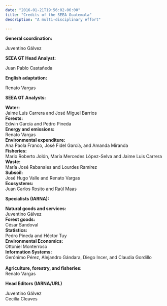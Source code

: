 ```yaml
---
date: "2016-01-21T19:56:02-06:00"
title: "Credits of the SEEA Guatemala"
description: "A multi-disciplinary effort"

---
```




<p><strong>General coordination:</strong></p>
<p>Juventino Gálvez</p>
<p><strong>SEEA GT Head Analyst:</strong></p>
<p>Juan Pablo Castañeda</p>
<p><strong>English adaptation:</strong></p>
<p>Renato Vargas</p>
<p><strong>SEEA GT Analysts:</strong></p>
<p><strong>Water:</strong><br>Jaime Luis Carrera and José Miguel Barrios<br> <strong>Forests:</strong> <br>Edwin García and Pedro Pineda<br> <strong>Energy and emissions:</strong> <br>Renato Vargas<br> <strong>Environmental expenditure:</strong> <br>Ana Paola Franco, José Fidel García, and Amanda Miranda<br> <strong>Fisheries:</strong> <br>Mario Roberto Jolón, María Mercedes López-Selva and Jaime Luis Carrera<br> <strong>Waste:</strong> <br>María José Rabanales and Lourdes Ramírez<br> <strong>Subsoil:</strong> <br>José Hugo Valle and Renato Vargas<br> <strong>Ecosystems:</strong> <br>Juan Carlos Rosito and Raúl Maas<br></p>
<p><strong>Specialists (IARNA):</strong></p>
<p><strong>Natural goods and services:</strong> <br>Juventino Gálvez<br> <strong>Forest goods:</strong> <br>César Sandoval<br> <strong>Statistics:</strong> <br>Pedro Pineda and Héctor Tuy<br> <strong>Environmental Economics:</strong> <br>Ottoniel Monterroso<br> <strong>Information Systems:</strong> <br>Gerónimo Pérez, Alejandro Gándara, Diego Incer, and Claudia Gordillo<br>
<br> <strong>Agriculture, forestry, and fisheries:</strong> <br>Renato Vargas<br></p>
<p><strong>Head Editors (IARNA/URL)</strong></p>
<p>Juventino Gálvez<br> Cecilia Cleaves</p>